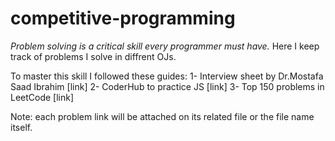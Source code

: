 # competitive-programming

_Problem solving is a critical skill every programmer must have._
Here I keep track of problems I solve in diffrent OJs.

To master this skill I followed these guides:
1- Interview sheet by Dr.Mostafa Saad Ibrahim [link]
2- CoderHub to practice JS [link]
3- Top 150 problems in LeetCode [link]

Note: each problem link will be attached on its related file or the file name itself.
